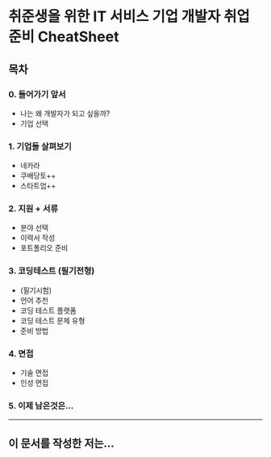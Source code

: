 # 취준생을 위한 IT 서비스 기업 개발자 취업 준비 CheatSheet
## 목차
### 0. 들어가기 앞서
- 나는 왜 개발자가 되고 싶을까?
- 기업 선택
  
### 1. 기업들 살펴보기
- 네카라
- 쿠배당토++
- 스타트업++
  
### 2. 지원 + 서류
- 분야 선택
- 이력서 작성
- 포트폴리오 준비

### 3. 코딩테스트 (필기전형)
- (필기시험)
- 언어 추천
- 코딩 테스트 플랫폼
- 코딩 테스트 문제 유형
- 준비 방법
  
### 4. 면접
- 기술 면접
- 인성 면접

### 5. 이제 남은것은...


---

## 이 문서를 작성한 저는...

